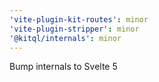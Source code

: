 ```yaml
---
'vite-plugin-kit-routes': minor
'vite-plugin-stripper': minor
'@kitql/internals': minor
---
```


Bump internals to Svelte 5
